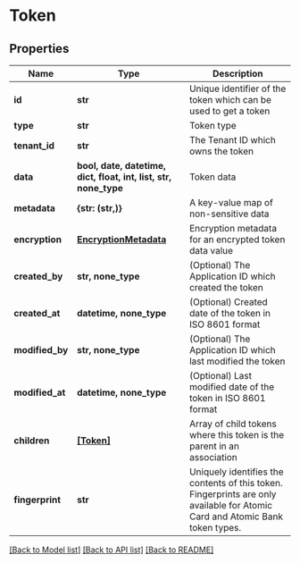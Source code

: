 # Token

## Properties

Name | Type | Description |
------------ | ------------- | -------------
**id** | **str** | Unique identifier of the token which can be used to get a token
**type** | **str** | Token type
**tenant_id** | **str** | The Tenant ID which owns the token
**data** | **bool, date, datetime, dict, float, int, list, str, none_type** | Token data
**metadata** | **{str: (str,)}** | A key-value map of non-sensitive data
**encryption** | [**EncryptionMetadata**](EncryptionMetadata.md) | Encryption metadata for an encrypted token data value
**created_by** | **str, none_type** | (Optional) The Application ID which created the token
**created_at** | **datetime, none_type** | (Optional) Created date of the token in ISO 8601 format
**modified_by** | **str, none_type** | (Optional) The Application ID which last modified the token
**modified_at** | **datetime, none_type** | (Optional) Last modified date of the token in ISO 8601 format
**children** | [**[Token]**](Token.md) | Array of child tokens where this token is the parent in an association
**fingerprint** | **str** | Uniquely identifies the contents of this token. Fingerprints are only available for Atomic Card and Atomic Bank token types.

[[Back to Model list]](../README.md#documentation-for-models) [[Back to API list]](../README.md#documentation-for-api-endpoints) [[Back to README]](../README.md)

